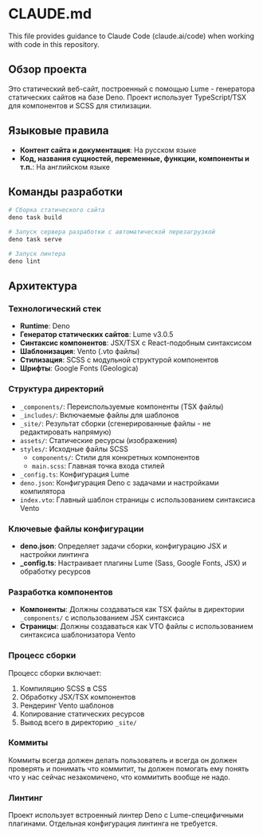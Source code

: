 # CLAUDE.md

This file provides guidance to Claude Code (claude.ai/code) when working with code in this repository.

## Обзор проекта

Это статический веб-сайт, построенный с помощью Lume - генератора статических сайтов на базе Deno. Проект использует TypeScript/TSX для компонентов и SCSS для стилизации.

## Языковые правила

- **Контент сайта и документация**: На русском языке
- **Код, названия сущностей, переменные, функции, компоненты и т.п.**: На английском языке

## Команды разработки

```bash
# Сборка статического сайта
deno task build

# Запуск сервера разработки с автоматической перезагрузкой
deno task serve

# Запуск линтера
deno lint
```

## Архитектура

### Технологический стек
- **Runtime**: Deno
- **Генератор статических сайтов**: Lume v3.0.5
- **Синтаксис компонентов**: JSX/TSX с React-подобным синтаксисом
- **Шаблонизация**: Vento (.vto файлы)
- **Стилизация**: SCSS с модульной структурой компонентов
- **Шрифты**: Google Fonts (Geologica)

### Структура директорий
- `_components/`: Переиспользуемые компоненты (TSX файлы)
- `_includes/`: Включаемые файлы для шаблонов
- `_site/`: Результат сборки (сгенерированные файлы - не редактировать напрямую)
- `assets/`: Статические ресурсы (изображения)
- `styles/`: Исходные файлы SCSS
  - `components/`: Стили для конкретных компонентов
  - `main.scss`: Главная точка входа стилей
- `_config.ts`: Конфигурация Lume
- `deno.json`: Конфигурация Deno с задачами и настройками компилятора
- `index.vto`: Главный шаблон страницы с использованием синтаксиса Vento

### Ключевые файлы конфигурации
- **deno.json**: Определяет задачи сборки, конфигурацию JSX и настройки линтинга
- **_config.ts**: Настраивает плагины Lume (Sass, Google Fonts, JSX) и обработку ресурсов

### Разработка компонентов
- **Компоненты**: Должны создаваться как TSX файлы в директории `_components/` с использованием JSX синтаксиса
- **Страницы**: Должны создаваться как VTO файлы с использованием синтаксиса шаблонизатора Vento

### Процесс сборки
Процесс сборки включает:
1. Компиляцию SCSS в CSS
2. Обработку JSX/TSX компонентов
3. Рендеринг Vento шаблонов
4. Копирование статических ресурсов
5. Вывод всего в директорию `_site/`

### Коммиты
Коммиты всегда должен делать пользователь и всегда он должен проверять и понимать что коммитит, ты должен помогать ему понять что у нас сейчас незакомичено, что коммитить вообще не надо.

### Линтинг
Проект использует встроенный линтер Deno с Lume-специфичными плагинами. Отдельная конфигурация линтинга не требуется.